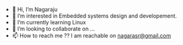 - 👋 Hi, I’m Nagaraju
- 👀 I’m interested in Embedded systems design and developement.
- 🌱 I’m currently learning Linux
- 💞️ I’m looking to collaborate on ...
- 📫 How to reach me ?? I am reachable on nagarasr@gmail.com

<!---
nagarasr/nagarasr is a ✨ special ✨ repository because its `README.md` (this file) appears on your GitHub profile.
You can click the Preview link to take a look at your changes.
--->
